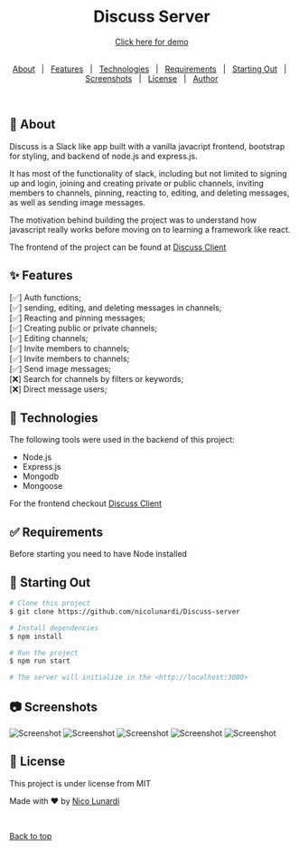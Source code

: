 <div align="center" id="top">
  <h1>Discuss Server</h1>
  <a href="https://discussapp.netlify.app/">Click here for demo</a>
</div>
  &#xa0;

<p align="center">
  <a href="#dart-about">About</a> &#xa0; | &#xa0;
  <a href="#sparkles-features">Features</a> &#xa0; | &#xa0;
  <a href="#rocket-technologies">Technologies</a> &#xa0; | &#xa0;
  <a href="#white_check_mark-requirements">Requirements</a> &#xa0; | &#xa0;
  <a href="#checkered_flag-starting-out">Starting Out</a> &#xa0; | &#xa0;
  <a href="#camera-screenshots">Screenshots</a> &#xa0; | &#xa0;
  <a href="#memo-license">License</a> &#xa0; | &#xa0;
  <a href="https://github.com/nicolunardi" target="_blank">Author</a>
</p>

<br>

## :dart: About ##

Discuss is a Slack like app built with a vanilla javacript frontend, bootstrap for styling, and backend of node.js and express.js.

It has most of the functionality of slack, including but not limited to signing up and login, joining and creating private or public channels, inviting members to channels, pinning, reacting to, editing, and deleting messages, as well as sending image messages.

The motivation behind building the project was to understand how javascript really works before moving on to learning a framework like react.

The frontend of the project can be found at [Discuss Client](https://github.com/nicolunardi/Discuss-client)

## :sparkles: Features ##

[:white_check_mark:] Auth functions;\
[:white_check_mark:] sending, editing, and deleting messages in channels;\
[:white_check_mark:] Reacting and pinning messages;\
[:white_check_mark:] Creating public or private channels;\
[:white_check_mark:] Editing channels;\
[:white_check_mark:] Invite members to channels;\
[:white_check_mark:] Invite members to channels;\
[:white_check_mark:] Send image messages;\
[:x:] Search for channels by filters or keywords;\
[:x:] Direct message users;

## :rocket: Technologies ##

The following tools were used in the backend of this project:

- Node.js
- Express.js
- Mongodb
- Mongoose

For the frontend checkout [Discuss Client](https://github.com/nicolunardi/Discuss-client)

## :white_check_mark: Requirements ##

Before starting you need to have Node installed

## :checkered_flag: Starting Out ##

```bash
# Clone this project
$ git clone https://github.com/nicolunardi/Discuss-server

# Install dependencies
$ npm install

# Run the project
$ npm run start

# The server will initialize in the <http://localhost:3000>
```

## :camera: Screenshots ##

![Screenshot](screenshots/screenshot-discuss-5.png)
![Screenshot](screenshots/screenshot-discuss-4.png)
![Screenshot](screenshots/screenshot-discuss-3.png)
![Screenshot](screenshots/screenshot-discuss-2.png)
![Screenshot](screenshots/screenshot-discuss-1.png)

## :memo: License ##

This project is under license from MIT

Made with :heart: by <a href="https://github.com/nicolunardi" target="_blank">Nico Lunardi</a>

&#xa0;

<a href="#top">Back to top</a>

